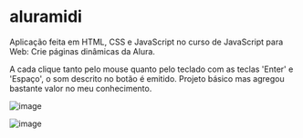 # aluramidi
Aplicação feita em HTML, CSS e JavaScript no curso de JavaScript para Web: Crie páginas dinâmicas da Alura.

A cada clique tanto pelo mouse quanto pelo teclado com as teclas 'Enter' e 'Espaço', o som descrito no botão é emitido. Projeto básico mas agregou bastante valor no meu conhecimento.

![image](https://user-images.githubusercontent.com/54600689/214193957-0f9fd6d8-aa94-4e3a-90a6-6375d2ba0cc1.png)

![image](https://user-images.githubusercontent.com/54600689/214194354-8427a48c-89dc-43dc-8787-2c36efc41891.png)

